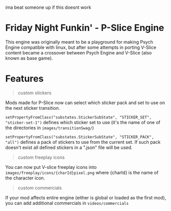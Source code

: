 ima beat someone up if this doesnt work

# Friday Night Funkin' - P-Slice Engine
This engine was originally meant to be a playground for making Psych Engine compatible with linux, but after some attempts in porting V-Slice content became a crossover between Psych Engine and V-Slice (also known as base game).

# Features

> custom stickers

Mods made for P-Slice now can select which sticker pack and set to use on the next sticker transition.

``setPropertyFromClass("substates.StickerSubState", "STICKER_SET", "sticker-set-1")`` defines which sticker set to use (it's the name of one of the directories in `images/transitionSwag/`)

``setPropertyFromClass("substates.StickerSubState", "STICKER_PACK", "all")`` defines a pack of stickers to use from the current set. If such pack doesn't exist all defined stickers in a ".json" file will be used.

> custom freeplay icons

You can now put V-slice freeplay icons into `images/freeplay/icons/{charId}pixel.png` where {charId} is the name of the character icon.

> custom commercials

If your mod affects entire engine (either is global or loaded as the first mod), you can add additional commercials in `videos/commercials`
